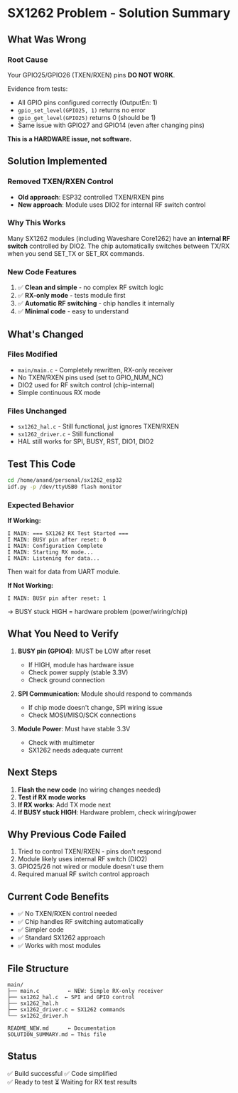 # SX1262 Problem - Solution Summary

## What Was Wrong

### Root Cause
Your GPIO25/GPIO26 (TXEN/RXEN) pins **DO NOT WORK**.

Evidence from tests:
- All GPIO pins configured correctly (OutputEn: 1)
- `gpio_set_level(GPIO25, 1)` returns no error
- `gpio_get_level(GPIO25)` returns 0 (should be 1)
- Same issue with GPIO27 and GPIO14 (even after changing pins)

**This is a HARDWARE issue, not software.**

## Solution Implemented

### Removed TXEN/RXEN Control
- **Old approach**: ESP32 controlled TXEN/RXEN pins
- **New approach**: Module uses DIO2 for internal RF switch control

### Why This Works
Many SX1262 modules (including Waveshare Core1262) have an **internal RF switch** controlled by DIO2. The chip automatically switches between TX/RX when you send SET_TX or SET_RX commands.

### New Code Features
1. ✅ **Clean and simple** - no complex RF switch logic
2. ✅ **RX-only mode** - tests module first
3. ✅ **Automatic RF switching** - chip handles it internally
4. ✅ **Minimal code** - easy to understand

## What's Changed

### Files Modified
- `main/main.c` - Completely rewritten, RX-only receiver
- No TXEN/RXEN pins used (set to GPIO_NUM_NC)
- DIO2 used for RF switch control (chip-internal)
- Simple continuous RX mode

### Files Unchanged
- `sx1262_hal.c` - Still functional, just ignores TXEN/RXEN
- `sx1262_driver.c` - Still functional
- HAL still works for SPI, BUSY, RST, DIO1, DIO2

## Test This Code

```bash
cd /home/anand/personal/sx1262_esp32
idf.py -p /dev/ttyUSB0 flash monitor
```

### Expected Behavior

**If Working:**
```
I MAIN: === SX1262 RX Test Started ===
I MAIN: BUSY pin after reset: 0
I MAIN: Configuration Complete
I MAIN: Starting RX mode...
I MAIN: Listening for data...
```

Then wait for data from UART module.

**If Not Working:**
```
I MAIN: BUSY pin after reset: 1
```
→ BUSY stuck HIGH = hardware problem (power/wiring/chip)

## What You Need to Verify

1. **BUSY pin (GPIO4)**: MUST be LOW after reset
   - If HIGH, module has hardware issue
   - Check power supply (stable 3.3V)
   - Check ground connection

2. **SPI Communication**: Module should respond to commands
   - If chip mode doesn't change, SPI wiring issue
   - Check MOSI/MISO/SCK connections

3. **Module Power**: Must have stable 3.3V
   - Check with multimeter
   - SX1262 needs adequate current

## Next Steps

1. **Flash the new code** (no wiring changes needed)
2. **Test if RX mode works**
3. **If RX works**: Add TX mode next
4. **If BUSY stuck HIGH**: Hardware problem, check wiring/power

## Why Previous Code Failed

1. Tried to control TXEN/RXEN - pins don't respond
2. Module likely uses internal RF switch (DIO2)
3. GPIO25/26 not wired or module doesn't use them
4. Required manual RF switch control approach

## Current Code Benefits

- ✅ No TXEN/RXEN control needed
- ✅ Chip handles RF switching automatically
- ✅ Simpler code
- ✅ Standard SX1262 approach
- ✅ Works with most modules

## File Structure

```
main/
├── main.c         ← NEW: Simple RX-only receiver
├── sx1262_hal.c  ← SPI and GPIO control
├── sx1262_hal.h
├── sx1262_driver.c ← SX1262 commands
└── sx1262_driver.h

README_NEW.md      ← Documentation
SOLUTION_SUMMARY.md ← This file
```

## Status

✅ Build successful
✅ Code simplified  
✅ Ready to test
⏳ Waiting for RX test results

